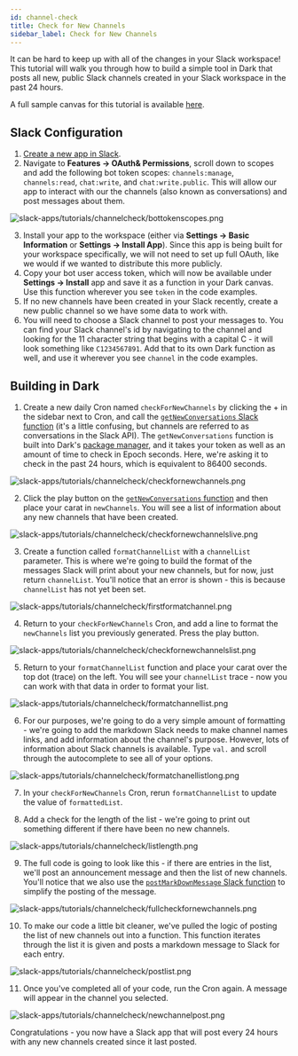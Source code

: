 ```yaml
---
id: channel-check
title: Check for New Channels
sidebar_label: Check for New Channels
---
```


It can be hard to keep up with all of the changes in your Slack workspace! This
tutorial will walk you through how to build a simple tool in Dark that posts all
new, public Slack channels created in your Slack workspace in the past 24 hours.

A full sample canvas for this tutorial is available
[here](https://darklang.com/a/sample-slackchannelcheck).

## Slack Configuration

1. [Create a new app in Slack](https://api.slack.com/apps).
2. Navigate to **Features -> OAuth& Permissions**, scroll down to scopes and add
   the following bot token scopes: `channels:manage`, `channels:read`,
   `chat:write`, and `chat:write.public`. This will allow our app to interact
   with our the channels (also known as conversations) and post messages about
   them.

![slack-apps/tutorials/channelcheck/bottokenscopes.png](/docs/img/slack-apps/tutorials/channelcheck/bottokenscopes.png)

3. Install your app to the workspace (either via **Settings -> Basic
   Information** or **Settings -> Install App**). Since this app is being built
   for your workspace specifically, we will not need to set up full OAuth, like
   we would if we wanted to distribute this more publicly.
4. Copy your bot user access token, which will now be available under **Settings
   -> Install** app and save it as a function in your Dark canvas. Use this
   function wherever you see `token` in the code examples.
5. If no new channels have been created in your Slack recently, create a new
   public channel so we have some data to work with.
6. You will need to choose a Slack channel to post your messages to. You can
   find your Slack channel's id by navigating to the channel and looking for the
   11 character string that begins with a capital C - it will look something
   like `C1234567891`. Add that to its own Dark function as well, and use it
   wherever you see `channel` in the code examples.

## Building in Dark

1. Create a new daily Cron named `checkForNewChannels` by clicking the + in the
   sidebar next to Cron, and call the
   [`getNewConversations` Slack function](../slack-packages#getnewconversations)
   (it's a little confusing, but channels are referred to as conversations in
   the Slack API). The `getNewConversations` function is built into Dark's
   [package manager](./../../packages), and it takes your token as well as an
   amount of time to check in Epoch seconds. Here, we're asking it to check in
   the past 24 hours, which is equivalent to 86400 seconds.

![slack-apps/tutorials/channelcheck/checkfornewchannels.png](/docs/img/slack-apps/tutorials/channelcheck/checkfornewchannels.png)

2. Click the play button on the
   [`getNewConversations` function](../slack-packages#getnewconversations) and
   then place your carat in `newChannels`. You will see a list of information
   about any new channels that have been created.

![slack-apps/tutorials/channelcheck/checkfornewchannelslive.png](/docs/img/slack-apps/tutorials/channelcheck/checkfornewchannelslive.png)

3. Create a function called `formatChannelList` with a `channelList` parameter.
   This is where we're going to build the format of the messages Slack will
   print about your new channels, but for now, just return `channelList`. You'll
   notice that an error is shown - this is because `channelList` has not yet
   been set.

![slack-apps/tutorials/channelcheck/firstformatchannel.png](/docs/img/slack-apps/tutorials/channelcheck/firstformatchannel.png)

4. Return to your `checkForNewChannels` Cron, and add a line to format the
   `newChannels` list you previously generated. Press the play button.

![slack-apps/tutorials/channelcheck/checkfornewchannelslist.png](/docs/img/slack-apps/tutorials/channelcheck/checkfornewchannelslist.png)

5. Return to your `formatChannelList` function and place your carat over the top
   dot (trace) on the left. You will see your `channelList` trace - now you can
   work with that data in order to format your list.

![slack-apps/tutorials/channelcheck/formatchannellist.png](/docs/img/slack-apps/tutorials/channelcheck/formatchannellist.png)

6. For our purposes, we're going to do a very simple amount of formatting -
   we're going to add the markdown Slack needs to make channel names links, and
   add information about the channel's purpose. However, lots of information
   about Slack channels is available. Type `val.` and scroll through the
   autocomplete to see all of your options.

![slack-apps/tutorials/channelcheck/formatchanellistlong.png](/docs/img/slack-apps/tutorials/channelcheck/formatchannellistlong.png)

7. In your `checkForNewChannels` Cron, rerun `formatChannelList` to update the
   value of `formattedList`.

8. Add a check for the length of the list - we're going to print out something
   different if there have been no new channels.

![slack-apps/tutorials/channelcheck/listlength.png](/docs/img/slack-apps/tutorials/channelcheck/listlength.png)

9. The full code is going to look like this - if there are entries in the list,
   we'll post an announcement message and then the list of new channels. You'll
   notice that we also use the
   [`postMarkDownMessage` Slack function](../slack-packages#postmarkdownmessage)
   to simplify the posting of the message.

![slack-apps/tutorials/channelcheck/fullcheckfornewchannels.png](/docs/img/slack-apps/tutorials/channelcheck/fullcheckfornewchannels.png)

10. To make our code a little bit cleaner, we've pulled the logic of posting the
    list of new channels out into a function. This function iterates through the
    list it is given and posts a markdown message to Slack for each entry.

![slack-apps/tutorials/channelcheck/postlist.png](/docs/img/slack-apps/tutorials/channelcheck/postlist.png)

11. Once you've completed all of your code, run the Cron again. A message will
    appear in the channel you selected.

![slack-apps/tutorials/channelcheck/newchannelpost.png](/docs/img/slack-apps/tutorials/channelcheck/newchannelpost.png)

Congratulations - you now have a Slack app that will post every 24 hours with
any new channels created since it last posted.
